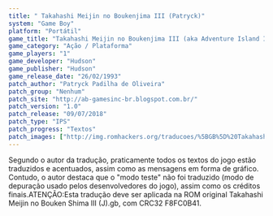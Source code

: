 ```yaml
---
title: " Takahashi Meijin no Boukenjima III (Patryck)"
system: "Game Boy"
platform: "Portátil"
game_title: "Takahashi Meijin no Boukenjima III (aka Adventure Island II - Aliens in Paradise)"
game_category: "Ação / Plataforma"
game_players: "1"
game_developer: "Hudson"
game_publisher: "Hudson"
game_release_date: "26/02/1993"
patch_author: "Patryck Padilha de Oliveira"
patch_group: "Nenhum"
patch_site: "http://ab-gamesinc-br.blogspot.com.br/"
patch_version: "1.0"
patch_release: "09/07/2018"
patch_type: "IPS"
patch_progress: "Textos"
patch_images: ["http://img.romhackers.org/traducoes/%5BGB%5D%20Takahashi%20Meijin%20no%20Boukenjima%20III%20-%20Patryck%20-%201.png","http://img.romhackers.org/traducoes/%5BGB%5D%20Takahashi%20Meijin%20no%20Boukenjima%20III%20-%20Patryck%20-%202.png","http://img.romhackers.org/traducoes/%5BGB%5D%20Takahashi%20Meijin%20no%20Boukenjima%20III%20-%20Patryck%20-%203.png"]
---
```

Segundo o autor da tradução, praticamente todos os textos do jogo estão traduzidos e acentuados, assim como as mensagens em forma de gráfico. Contudo, o autor destaca que o "modo teste" não foi traduzido (modo de depuração usado pelos desenvolvedores do jogo), assim como os créditos finais.ATENÇÃO:Esta tradução deve ser aplicada na ROM original Takahashi Meijin no Bouken Shima III (J).gb, com CRC32 F8FC0B41.